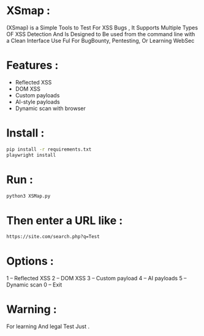 # XSmap :

(XSmap) is a Simple Tools to Test For XSS Bugs , It Supports Multiple Types OF XSS Detection And Is Designed to Be used from the command line with a Clean Interface Use Ful For BugBounty, Pentesting, Or Learning WebSec

# Features :

- Reflected XSS
- DOM XSS
- Custom payloads
- AI-style payloads
- Dynamic scan with browser

# Install :

```bash
pip install -r requirements.txt
playwright install
```
# Run :

```bash
python3 XSMap.py
```

# Then enter a URL like :

```bash
https://site.com/search.php?q=Test
```

# Options :

1 – Reflected XSS
2 – DOM XSS
3 – Custom payload
4 – AI payloads
5 – Dynamic scan
0 – Exit

# Warning :

For learning And legal Test Just .
